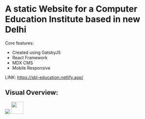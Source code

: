 # A static Website for a Computer Education Institute based in new Delhi

Core features:

- Created using GatsbyJS
- React Framework
- MDX CMS
- Mobile Responsive

LINK: https://sbl-education.netlify.app/

## Visual Overview:

![](https://giphy.com/gifs/bruce-lee-Ht2ktUDWebe36)
<img src="https://drive.google.com/file/d/1BCw25uR6S8Hvh1NZgpkIZT2lwsE6-NGs/view?usp=drivesdk" width="40" height="40" />
